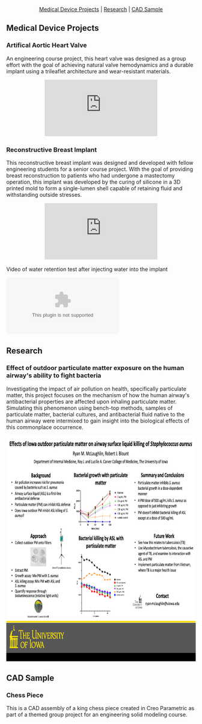 <p align="center">
  <a href="https://rmclaughlin-projects.github.io/#medical-device-projects">Medical Device Projects</a> | 
  <a href="https://rmclaughlin-projects.github.io/#research">Research</a> | 
  <a href="https://rmclaughlin-projects.github.io/#cad-sample">CAD Sample</a>
</p>

## Medical Device Projects

### Artifical Aortic Heart Valve

An engineering course project, this heart valve was designed as a group effort with the goal of achieving natural valve hemodynamics and a durable implant using a trileaflet architecture and wear-resistant materials.

<p align="center">
  <object data="https://rmclaughlin-projects.github.io/Artificial%20aortic%20valve%20project%20presentation.pdf" type="application/pdf" width="800px" height="500px">
    <embed src="https://rmclaughlin-projects.github.io/Artificial%20aortic%20valve%20project%20presentation.pdf" type="application/pdf" />
  </object>
</p>

### Reconstructive Breast Implant

This reconstructive breast implant was designed and developed with fellow engineering students for a senior course project. With the goal of providing breast reconstruction to patients who had undergone a mastectomy operation, this implant was developed by the curing of silicone in a 3D printed mold to form a single-lumen shell capable of retaining fluid and withstanding outside stresses.

<p align="center">
  <object data="https://rmclaughlin-projects.github.io/Reconstructive%20breast%20implant%20project%20summary.pdf" type="application/pdf" width="800px" height="500px">
    <embed src="https://rmclaughlin-projects.github.io/Reconstructive%20breast%20implant%20project%20summary.pdf" type="application/pdf" />
  </object>
</p>

Video of water retention test after injecting water into the implant

<object data="https://rmclaughlin-projects.github.io/Reconstructive%20breast%20implant%20water%20retention%20test.mp4" type="application/mp4" width="540px" height="960px">
  <embed src="https://rmclaughlin-projects.github.io/Reconstructive%20breast%20implant%20water%20retention%20test.mp4" type="application/mp4" />
</object>

## Research

### Effect of outdoor particulate matter exposure on the human airway's ability to fight bacteria

Investigating the impact of air pollution on health, specifically particulate matter, this project focuses on the mechanism of how the human airway's antibacterial properties are affected upon inhaling particulate matter. Simulating this phenomenon using bench-top methods, samples of particulate matter, bacterial cultures, and antibacterial fluid native to the human airway were intermixed to gain insight into the biological effects of this commonplace occurrence.

<p align="center">
  <img src="Particulate matter environmental health research project.png" width="800px" height="600px">
</p>

## CAD Sample

### Chess Piece

This is a CAD assembly of a king chess piece created in Creo Parametric as part of a themed group project for an engineering solid modeling course.

<p style="margin-left: 30>
  <img src="king chess piece Creo design.png" width="320px" height="420px">
</p>
